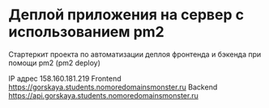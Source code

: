 # Деплой приложения на сервер с использованием pm2

Стартеркит проекта по автоматизации деплоя фронтенда и бэкенда при помощи pm2 (pm2 deploy)

IP адрес 158.160.181.219
Frontend https://gorskaya.students.nomoredomainsmonster.ru
Backend https://api.gorskaya.students.nomoredomainsmonster.ru
